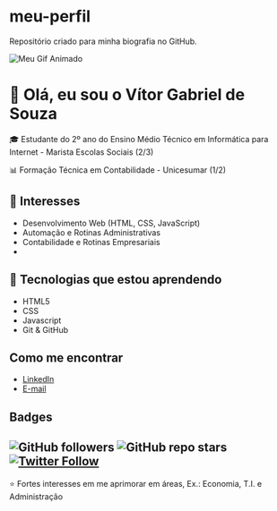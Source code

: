 # meu-perfil
Repositório criado para minha biografia no GitHub.

![Meu Gif Animado](https://media3.giphy.com/media/v1.Y2lkPTc5MGI3NjExY3NocTkyZ3RyMndidmg5bzV2Y2hwZXExNXphdG9id3M1ajJpeG9odCZlcD12MV9pbnRlcm5hbF9naWZfYnlfaWQmY3Q9Zw/VeT5jhseHD0W3dI7de/giphy.gif)

# 👋 Olá, eu sou o Vítor Gabriel de Souza

🎓 Estudante do 2º ano do Ensino Médio Técnico em Informática para Internet - Marista Escolas Sociais (2/3)  

📊 Formação Técnica em Contabilidade - Unicesumar (1/2)   

## 🌟 Interesses
- Desenvolvimento Web (HTML, CSS, JavaScript)  
- Automação e Rotinas Administrativas  
- Contabilidade e Rotinas Empresariais  
- 

## 🔧 Tecnologias que estou aprendendo
- HTML5  
- CSS
- Javascript  
- Git & GitHub  

## Como me encontrar
- [LinkedIn](https://www.linkedin.com/in/vitor-souza-018a8125b?utm_source=share&utm_campaign=share_via&utm_content=profile&utm_medium=android_app)
- [E-mail](vitorgabrieldesouza2019@gmail.com)  

## Badges 

![GitHub followers](https://img.shields.io/github/followers/VitorSouza?style=social)
![GitHub repo stars](https://img.shields.io/github/stars/VitorSouza?style=social)
[![Twitter Follow](https://img.shields.io/twitter/follow/seuusuario?style=social)](https://twitter.com/seuusuario)
--
⭐ Fortes interesses em me aprimorar em áreas, Ex.: Economia, T.I. e Administração
